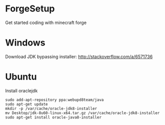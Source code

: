 # ForgeSetup
Get started coding with minecraft forge

# Windows

Download JDK bypassing installer: http://stackoverflow.com/a/6571736

# Ubuntu

Install oraclejdk

```
sudo add-apt-repository ppa:webupd8team/java
sudo apt-get update
mkdir -p /var/cache/oracle-jdk8-installer
mv Desktop/jdk-8u60-linux-x64.tar.gz /var/cache/oracle-jdk8-installer
sudo apt-get install oracle-java8-installer
```
